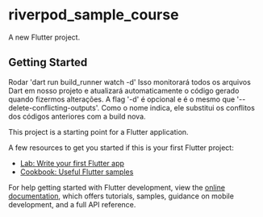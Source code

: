 # riverpod_sample_course

A new Flutter project.

## Getting Started

Rodar 'dart run build_runner watch -d'
Isso monitorará todos os arquivos Dart em nosso projeto e atualizará automaticamente o código gerado quando fizermos alterações.
A flag '-d' é opcional e é o mesmo que '--delete-conflicting-outputs'. Como o nome indica, ele substitui os conflitos dos códigos anteriores com a build nova.

This project is a starting point for a Flutter application.

A few resources to get you started if this is your first Flutter project:

- [Lab: Write your first Flutter app](https://docs.flutter.dev/get-started/codelab)
- [Cookbook: Useful Flutter samples](https://docs.flutter.dev/cookbook)

For help getting started with Flutter development, view the
[online documentation](https://docs.flutter.dev/), which offers tutorials,
samples, guidance on mobile development, and a full API reference.
